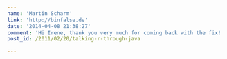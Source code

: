 ```yaml
---
name: 'Martin Scharm'
link: 'http://binfalse.de'
date: '2014-04-08 21:38:27'
comment: 'Hi Irene, thank you very much for coming back with the fix! :)'
post_id: /2011/02/20/talking-r-through-java

---
```



